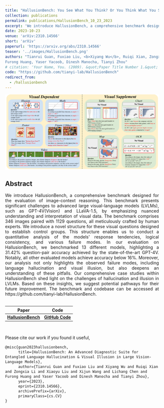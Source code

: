 ```yaml
---
title: "HallusionBench: You See What You Think? Or You Think What You See? An Image-Context Reasoning Benchmark Challenging for GPT-4V(ision), LLaVA-1.5, and Other Multi-modality Models"
collection: publications
permalink: publications/HallusionBench_10_23_2023
excerpt: 'We introduce HallusionBench, a comprehensive benchmark designed for the evaluation of image-context reasoning. This benchmark presents significant challenges to advanced large visual-language models (LVLMs), such as GPT-4V(Vision) and LLaVA-1.5, by emphasizing nuanced understanding and interpretation of visual data. The benchmark comprises 346 images paired with 1129 questions, all meticulously crafted by human experts. We introduce a novel structure for these visual questions designed to establish control groups. This structure enables us to conduct a quantitative analysis of the models' response tendencies, logical consistency, and various failure modes. In our evaluation on HallusionBench, we benchmarked 13 different models, highlighting a 31.42% question-pair accuracy achieved by the state-of-the-art GPT-4V. Notably, all other evaluated models achieve accuracy below 16%. Moreover, our analysis not only highlights the observed failure modes, including language hallucination and visual illusion, but also deepens an understanding of these pitfalls. Our comprehensive case studies within HallusionBench shed light on the challenges of hallucination and illusion in LVLMs. Based on these insights, we suggest potential pathways for their future improvement. The benchmark and codebase can be accessed at https://github.com/tianyi-lab/HallusionBench.'
date: 2023-10-23
venue: 'arXiv:2310.14566'
short: 'arXiv'
paperurl: 'https://arxiv.org/abs/2310.14566'
teaser: '../images/HallusionBench.png'
authors: "Tianrui Guan, Fuxiao Liu, <b>Xiyang Wu</b>, Ruiqi Xian, Zongxia Li, Xiaoyu Liu, Xijun Wang, Lichang Chen, 
Furong Huang, Yaser Yacoob, Dinesh Manocha, Tianyi Zhou"
# citation: 'Your Name, You. (2009). &quot;Paper Title Number 1.&quot; <i>Journal 1</i>. 1(1).'
code: "https://github.com/tianyi-lab/HallusionBench"
redirect_from: 
  - /hallusionbench
---
```


<p style="text-align:center;">
<img src="../images/HallusionBench.png" width="800">
</p>

## Abstract
<div style="text-align: justify"> We introduce HallusionBench, a comprehensive benchmark designed for the evaluation of image-context reasoning. This benchmark presents significant challenges to advanced large visual-language models (LVLMs), such as GPT-4V(Vision) and LLaVA-1.5, by emphasizing nuanced understanding and interpretation of visual data. The benchmark comprises 346 images paired with 1129 questions, all meticulously crafted by human experts. We introduce a novel structure for these visual questions designed to establish control groups. This structure enables us to conduct a quantitative analysis of the models' response tendencies, logical consistency, and various failure modes. In our evaluation on HallusionBench, we benchmarked 13 different models, highlighting a 31.42% question-pair accuracy achieved by the state-of-the-art GPT-4V. Notably, all other evaluated models achieve accuracy below 16%. Moreover, our analysis not only highlights the observed failure modes, including language hallucination and visual illusion, but also deepens an understanding of these pitfalls. Our comprehensive case studies within HallusionBench shed light on the challenges of hallucination and illusion in LVLMs. Based on these insights, we suggest potential pathways for their future improvement. The benchmark and codebase can be accessed at https://github.com/tianyi-lab/HallusionBench.
</div>
<br>


| Paper                                                     | Code                                                           | 
|-----------------------------------------------------------|----------------------------------------------------------------|
| [**HallusionBench**](https://arxiv.org/abs/2310.14566)    | [**GitHub Code**](https://github.com/tianyi-lab/HallusionBench/) |

<br>

Please cite our work if you found it useful,

```
@misc{guan2023hallusionbench,
      title={HallusionBench: An Advanced Diagnostic Suite for Entangled Language Hallucination & Visual Illusion in Large Vision-Language Models}, 
      author={Tianrui Guan and Fuxiao Liu and Xiyang Wu and Ruiqi Xian and Zongxia Li and Xiaoyu Liu and Xijun Wang and Lichang Chen and Furong Huang and Yaser Yacoob and Dinesh Manocha and Tianyi Zhou},
      year={2023},
      eprint={2310.14566},
      archivePrefix={arXiv},
      primaryClass={cs.CV}
}
```